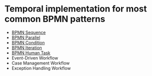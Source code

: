 # Temporal implementation for most common BPMN patterns


- [BPMN Sequence](./src/main/java/com/antmendoza/temporal/sequential/README.md)
- [BPMN Parallel](./src/main/java/com/antmendoza/temporal/parallel/README.md)
- [BPMN Condition](./src/main/java/com/antmendoza/temporal/condition/README.md)
- [BPMN Iteration](./src/main/java/com/antmendoza/temporal/iteration/README.md)
- [BPMN Human Task](./src/main/java/com/antmendoza/temporal/humantask/README.md)
- Event-Driven Workflow
- Case Management Workflow
- Exception Handling Workflow

